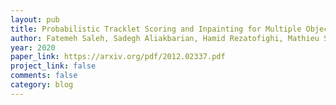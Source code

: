 ```yaml
---
layout: pub
title: Probabilistic Tracklet Scoring and Inpainting for Multiple Object Tracking
author: Fatemeh Saleh, Sadegh Aliakbarian, Hamid Rezatofighi, Mathieu Salzmann, Stephen Gould
year: 2020
paper_link: https://arxiv.org/pdf/2012.02337.pdf
project_link: false
comments: false
category: blog
---
```

